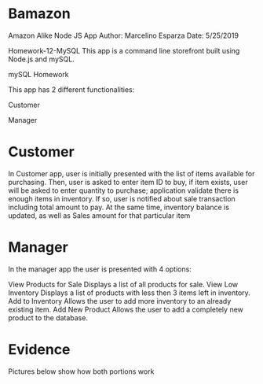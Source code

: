 # Bamazon
Amazon Alike Node JS App
Author: Marcelino Esparza
Date: 5/25/2019

Homework-12-MySQL
This app is a command line storefront built using Node.js and mySQL. 

mySQL Homework

This app has 2 different functionalities:

Customer

Manager

# Customer

In Customer app, user is initially presented with the list of items available for purchasing.
Then, user is asked to enter item ID to buy, if item exists, user will be asked to enter quantity to purchase; application validate there is enough items in inventory.
If so, user is notified about sale transaction including total amount to pay. At the same time, inventory balance is updated, as well as Sales amount for that particular item

# Manager

In the manager app the user is presented with 4 options:

View Products for Sale
Displays a list of all products for sale.
View Low Inventory
Displays a list of products with less then 3 items left in inventory.
Add to Inventory
Allows the user to add more inventory to an already existing item.
Add New Product
Allows the user to add a completely new product to the database.

# Evidence

Pictures below show how both portions work